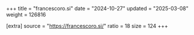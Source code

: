 +++
title = "francescoro.si"
date = "2024-10-27"
updated = "2025-03-08"
weight = 126816

[extra]
source = "https://francescoro.si/"
ratio = 18
size = 124
+++
